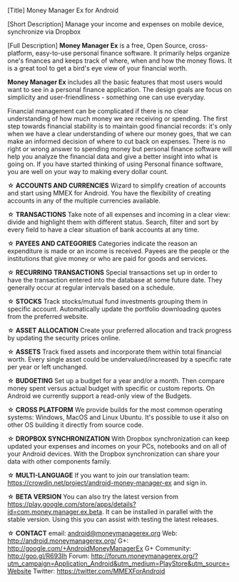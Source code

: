 [Title]
Money Manager Ex for Android

[Short Description]
Manage your income and expenses on mobile device, synchronize via Dropbox

[Full Description]
<b>Money Manager Ex</b> is a free, Open Source, cross-platform, easy-to-use personal finance software. It primarily helps organize one's finances and keeps track of where, when and how the money flows. It is a great tool to get a bird's eye view of your financial worth.

<b>Money Manager Ex</b> includes all the basic features that most users would want to see in a personal finance application. The design goals are focus on simplicity and user-friendliness - something one can use everyday.

Financial management can be complicated if there is no clear understanding of how much money we are receiving or spending. The first step towards financial stability is to maintain good financial records: it's only when we have a clear understanding of where our money goes, that we can make an informed decision of where to cut back on expenses. There is no right or wrong answer to spending money but personal finance software will help you analyze the financial data and give a better insight into what is going on. If you have started thinking of using Personal finance software, you are well on your way to making every dollar count.

☆ <b>ACCOUNTS AND CURRENCIES</b>
Wizard to simplify creation of accounts and start using MMEX for Android. You have the flexibility of creating accounts in any of the multiple currencies available.

☆ <b>TRANSACTIONS</b>
Take note of all expenses and incoming in a clear view: divide and highlight them with different status. Search, filter and sort by every field to have a clear situation of bank accounts at any time.

☆ <b>PAYEES AND CATEGORIES</b>
Categories indicate the reason an expenditure is made or an income is received. Payees are the people or the institutions that give money or who are paid for goods and services.

☆ <b>RECURRING TRANSACTIONS</b>
Special transactions set up in order to have the transaction entered into the database at some future date. They generally occur at regular intervals based on a schedule.

☆ <b>STOCKS</b>
Track stocks/mutual fund investments grouping them in specific account. Automatically update the portfolio downloading quotes from the preferred website.

☆ <b>ASSET ALLOCATION</b>
Create your preferred allocation and track progress by updating the security prices online.

☆ <b>ASSETS</b>
Track fixed assets and incorporate them within total financial worth. Every single asset could be undervalued/increased by a specific rate per year or left unchanged.

☆ <b>BUDGETING</b>
Set up a budget for a year and/or a month. Then compare money spent versus actual budget with specific or custom reports. On Android we currently support a read-only view of the Budgets.

☆ <b>CROSS PLATFORM</b>
We provide builds for the most common operating systems: Windows, MacOS and Linux Ubuntu. It's possible to use it also on other OS building it directly from source code.

☆ <b>DROPBOX SYNCHRONIZATION</b>
With Dropbox synchronization can keep updated your expenses and incomes on your PCs, notebooks and on all of your Android devices. With the Dropbox synchronization can share your data with other components family.

☆ <b>MULTI-LANGUAGE</b>
If you want to join our translation team: https://crowdin.net/project/android-money-manager-ex and sign in.

☆ <b>BETA VERSION</b>
You can also try the latest version from https://play.google.com/store/apps/details?id=com.money.manager.ex.beta. It can be installed in parallel with the stable version. Using this you can assist with testing the latest releases.

☆ <b>CONTACT</b>
email: android@moneymanagerex.org
Web: http://android.moneymanagerex.org/
G+: http://google.com/+AndroidMoneyManagerEx
G+ Community: http://goo.gl/R693Ih
Forum: http://forum.moneymanagerex.org/?utm_campaign=Application_Android&utm_medium=PlayStore&utm_source=Website
Twitter: https://twitter.com/MMEXForAndroid
